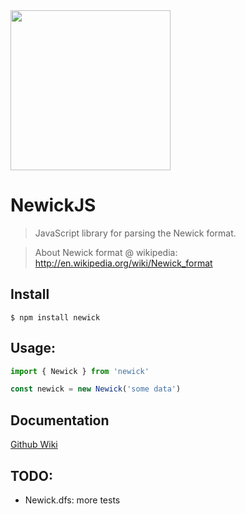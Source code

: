 <img src="http://tribunsky.com/img/newick_logo.png" width="256">

# NewickJS

> JavaScript library for parsing the Newick format.

> About Newick format @ wikipedia: http://en.wikipedia.org/wiki/Newick_format

## Install

```
$ npm install newick
```

## Usage:

```js
import { Newick } from 'newick'

const newick = new Newick('some data')
```

## Documentation

[Github Wiki](https://github.com/octav47/NewickJS/wiki)

## TODO:
* Newick.dfs: more tests
